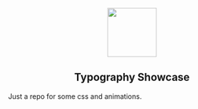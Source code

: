 <p align="center">
  <img height="100" src="https://raw.githubusercontent.com/rudotriton/typography/showcase/master/ts-512x512.png">
</p>

<h2 align="center"><strong>Typography Showcase</strong></h2>

Just a repo for some css and animations.